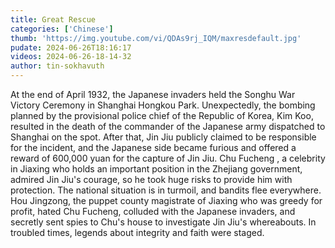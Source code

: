 ```yaml
---
title: Great Rescue
categories: ['Chinese']
thumb: 'https://img.youtube.com/vi/QDAs9rj_IQM/maxresdefault.jpg'
pudate: 2024-06-26T18:16:17
videos: 2024-06-26-18-14-32
author: tin-sokhavuth
---
```

At the end of April 1932, the Japanese invaders held the Songhu War Victory Ceremony in Shanghai Hongkou Park. Unexpectedly, the bombing planned by the provisional police chief of the Republic of Korea, Kim Koo, resulted in the death of the commander of the Japanese army dispatched to Shanghai on the spot. After that, Jin Jiu publicly claimed to be responsible for the incident, and the Japanese side became furious and offered a reward of 600,000 yuan for the capture of Jin Jiu. Chu Fucheng , a celebrity in Jiaxing who holds an important position in the Zhejiang government, admired Jin Jiu's courage, so he took huge risks to provide him with protection. The national situation is in turmoil, and bandits flee everywhere. Hou Jingzong, the puppet county magistrate of Jiaxing who was greedy for profit, hated Chu Fucheng, colluded with the Japanese invaders, and secretly sent spies to Chu's house to investigate Jin Jiu's whereabouts.
In troubled times, legends about integrity and faith were staged.